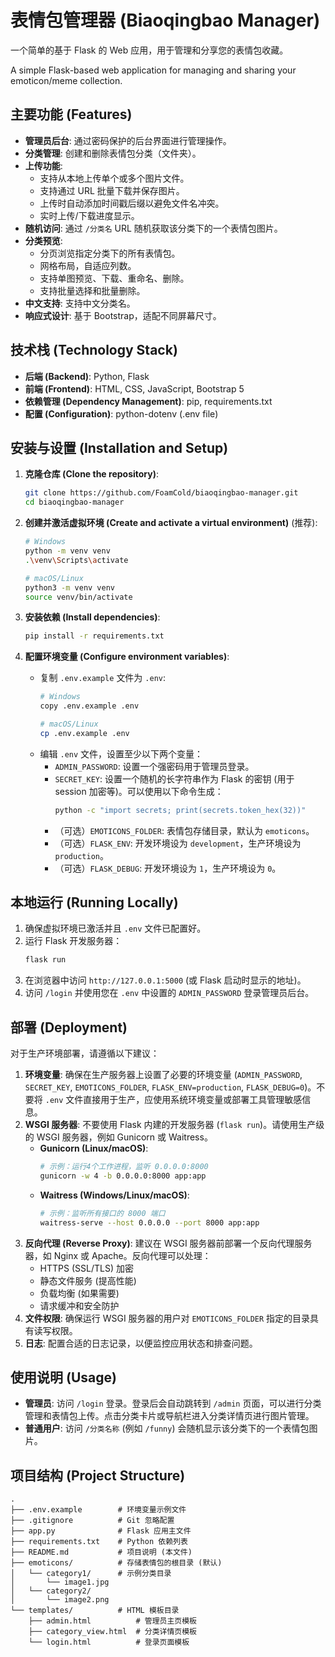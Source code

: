 # 表情包管理器 (Biaoqingbao Manager)

一个简单的基于 Flask 的 Web 应用，用于管理和分享您的表情包收藏。

A simple Flask-based web application for managing and sharing your emoticon/meme collection.

## 主要功能 (Features)

*   **管理员后台**: 通过密码保护的后台界面进行管理操作。
*   **分类管理**: 创建和删除表情包分类（文件夹）。
*   **上传功能**:
    *   支持从本地上传单个或多个图片文件。
    *   支持通过 URL 批量下载并保存图片。
    *   上传时自动添加时间戳后缀以避免文件名冲突。
    *   实时上传/下载进度显示。
*   **随机访问**: 通过 `/分类名` URL 随机获取该分类下的一个表情包图片。
*   **分类预览**:
    *   分页浏览指定分类下的所有表情包。
    *   网格布局，自适应列数。
    *   支持单图预览、下载、重命名、删除。
    *   支持批量选择和批量删除。
*   **中文支持**: 支持中文分类名。
*   **响应式设计**: 基于 Bootstrap，适配不同屏幕尺寸。

## 技术栈 (Technology Stack)

*   **后端 (Backend)**: Python, Flask
*   **前端 (Frontend)**: HTML, CSS, JavaScript, Bootstrap 5
*   **依赖管理 (Dependency Management)**: pip, requirements.txt
*   **配置 (Configuration)**: python-dotenv (.env file)

## 安装与设置 (Installation and Setup)

1.  **克隆仓库 (Clone the repository)**:
    ```bash
    git clone https://github.com/FoamCold/biaoqingbao-manager.git
    cd biaoqingbao-manager
    ```

2.  **创建并激活虚拟环境 (Create and activate a virtual environment)** (推荐):
    ```bash
    # Windows
    python -m venv venv
    .\venv\Scripts\activate

    # macOS/Linux
    python3 -m venv venv
    source venv/bin/activate
    ```

3.  **安装依赖 (Install dependencies)**:
    ```bash
    pip install -r requirements.txt
    ```

4.  **配置环境变量 (Configure environment variables)**:
    *   复制 `.env.example` 文件为 `.env`:
        ```bash
        # Windows
        copy .env.example .env

        # macOS/Linux
        cp .env.example .env
        ```
    *   编辑 `.env` 文件，设置至少以下两个变量：
        *   `ADMIN_PASSWORD`: 设置一个强密码用于管理员登录。
        *   `SECRET_KEY`: 设置一个随机的长字符串作为 Flask 的密钥 (用于 session 加密等)。可以使用以下命令生成：
            ```bash
            python -c "import secrets; print(secrets.token_hex(32))"
            ```
        *   （可选）`EMOTICONS_FOLDER`: 表情包存储目录，默认为 `emoticons`。
        *   （可选）`FLASK_ENV`: 开发环境设为 `development`，生产环境设为 `production`。
        *   （可选）`FLASK_DEBUG`: 开发环境设为 `1`，生产环境设为 `0`。

## 本地运行 (Running Locally)

1.  确保虚拟环境已激活并且 `.env` 文件已配置好。
2.  运行 Flask 开发服务器：
    ```bash
    flask run
    ```
3.  在浏览器中访问 `http://127.0.0.1:5000` (或 Flask 启动时显示的地址)。
4.  访问 `/login` 并使用您在 `.env` 中设置的 `ADMIN_PASSWORD` 登录管理员后台。

## 部署 (Deployment)

对于生产环境部署，请遵循以下建议：

1.  **环境变量**: 确保在生产服务器上设置了必要的环境变量 (`ADMIN_PASSWORD`, `SECRET_KEY`, `EMOTICONS_FOLDER`, `FLASK_ENV=production`, `FLASK_DEBUG=0`)。不要将 `.env` 文件直接用于生产，应使用系统环境变量或部署工具管理敏感信息。
2.  **WSGI 服务器**: 不要使用 Flask 内建的开发服务器 (`flask run`)。请使用生产级的 WSGI 服务器，例如 Gunicorn 或 Waitress。
    *   **Gunicorn (Linux/macOS)**:
        ```bash
        # 示例：运行4个工作进程，监听 0.0.0.0:8000
        gunicorn -w 4 -b 0.0.0.0:8000 app:app
        ```
    *   **Waitress (Windows/Linux/macOS)**:
        ```bash
        # 示例：监听所有接口的 8000 端口
        waitress-serve --host 0.0.0.0 --port 8000 app:app
        ```
3.  **反向代理 (Reverse Proxy)**: 建议在 WSGI 服务器前部署一个反向代理服务器，如 Nginx 或 Apache。反向代理可以处理：
    *   HTTPS (SSL/TLS) 加密
    *   静态文件服务 (提高性能)
    *   负载均衡 (如果需要)
    *   请求缓冲和安全防护
4.  **文件权限**: 确保运行 WSGI 服务器的用户对 `EMOTICONS_FOLDER` 指定的目录具有读写权限。
5.  **日志**: 配置合适的日志记录，以便监控应用状态和排查问题。

## 使用说明 (Usage)

*   **管理员**: 访问 `/login` 登录。登录后会自动跳转到 `/admin` 页面，可以进行分类管理和表情包上传。点击分类卡片或导航栏进入分类详情页进行图片管理。
*   **普通用户**: 访问 `/分类名称` (例如 `/funny`) 会随机显示该分类下的一个表情包图片。

## 项目结构 (Project Structure)

```
.
├── .env.example        # 环境变量示例文件
├── .gitignore          # Git 忽略配置
├── app.py              # Flask 应用主文件
├── requirements.txt    # Python 依赖列表
├── README.md           # 项目说明 (本文件)
├── emoticons/          # 存储表情包的根目录 (默认)
│   └── category1/      # 示例分类目录
│       └── image1.jpg
│   └── category2/
│       └── image2.png
└── templates/          # HTML 模板目录
    ├── admin.html          # 管理员主页模板
    ├── category_view.html  # 分类详情页模板
    └── login.html          # 登录页面模板
``` 